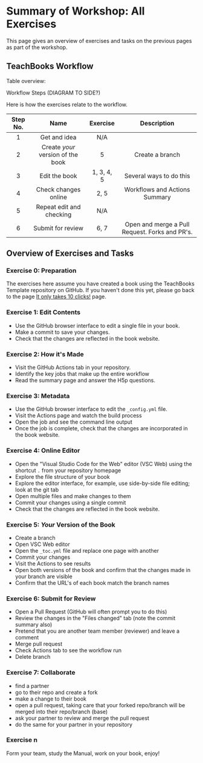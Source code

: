 # Summary of Workshop: All Exercises

This page gives an overview of exercises and tasks on the previous pages as part of the workshop.

## TeachBooks Workflow

Table overview:

Workflow Steps (DIAGRAM TO SIDE?)

Here is how the exercises relate to the workflow.

| Step No. | Name | Exercise | Description |
| :---: | :---: | :---: | :---: |
| 1 | Get and idea | N/A |  |
| 2 | Create _your_ version of the book | 5 | Create a branch |
| 3 | Edit the book | 1, 3, 4, 5 | Several ways to do this |
| 4 | Check changes online | 2, 5 | Workflows and Actions Summary |
| 5 | Repeat edit and checking | N/A |  |
| 6 | Submit for review | 6, 7 | Open and merge a Pull Request. Forks and PR's. |

## Overview of Exercises and Tasks

### Exercise 0: Preparation

The exercises here assume you have created a book using the TeachBooks Template repository on GitHub. If you haven't done this yet, please go back to the page [It only takes 10 clicks!](template.md) page.

### Exercise 1: Edit Contents

- Use the GitHub browser interface to edit a single file in your book.
- Make a commit to save your changes.
- Check that the changes are reflected in the book website.

### Exercise 2: How it's Made

- Visit the GitHub Actions tab in your repository.
- Identify the key jobs that make up the entire workflow
- Read the summary page and answer the H5p questions.

### Exercise 3: Metadata

- Use the GitHub browser interface to edit the `_config.yml` file.
- Visit the Actions page and watch the build process
- Open the job and see the command line output
- Once the job is complete, check that the changes are incorporated in the book website.

### Exercise 4: Online Editor

- Open the "Visual Studio Code for the Web" editor (VSC Web) using the shortcut `.` from your repository homepage
- Explore the file structure of your book
- Explore the editor interface, for example, use side-by-side file editing; look at the git tab
- Open multiple files and make changes to them
- Commit your changes using a single commit
- Check that the changes are reflected in the book website.

### Exercise 5: _Your_ Version of the Book

- Create a branch
- Open VSC Web editor
- Open the `_toc.yml` file and replace one page with another
- Commit your changes
- Visit the Actions  to see results
- Open both versions of the book and confirm that the changes made in your branch are visible
- Confirm that the URL's of each book match the branch names

### Exercise 6: Submit for Review

- Open a Pull Request (GitHub will often prompt you to do this)
- Review the changes in the "Files changed" tab (note the commit summary also)
- Pretend that you are another team member (reviewer) and leave a comment
- Merge pull request
- Check Actions tab to see the workflow run
- Delete branch

### Exercise 7: Collaborate

- find a partner
- go to their repo and create a fork
- make a change to their book
- open a pull request, taking care that your forked repo/branch will be merged into their repo/branch (base)
- ask your partner to review and merge the pull request
- do the same for your partner in your repository

### Exercise n

Form your team, study the Manual, work on your book, enjoy!